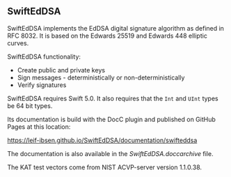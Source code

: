 ## SwiftEdDSA

SwiftEdDSA implements the EdDSA digital signature algorithm as defined in RFC 8032.
It is based on the Edwards 25519 and Edwards 448 elliptic curves.

SwiftEdDSA functionality:

* Create public and private keys
* Sign messages - deterministically or non-deterministically
* Verify signatures

SwiftEdDSA requires Swift 5.0. It also requires that the `Int` and `UInt` types be 64 bit types.

Its documentation is build with the DocC plugin and published on GitHub Pages at this location:

https://leif-ibsen.github.io/SwiftEdDSA/documentation/swifteddsa

The documentation is also available in the *SwiftEdDSA.doccarchive* file.

The KAT test vectors come from NIST ACVP-server version 1.1.0.38.
